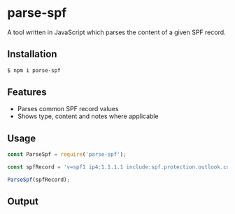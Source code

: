 # parse-spf

A tool written in JavaScript which parses the content of a given SPF record.

## Installation

```sh
$ npm i parse-spf
```

## Features

- Parses common SPF record values
- Shows type, content and notes where applicable

## Usage

```javascript
const ParseSpf = require('parse-spf');

const spfRecord = 'v=spf1 ip4:1.1.1.1 include:spf.protection.outlook.com -all';

ParseSpf(spfRecord);
```

## Output
